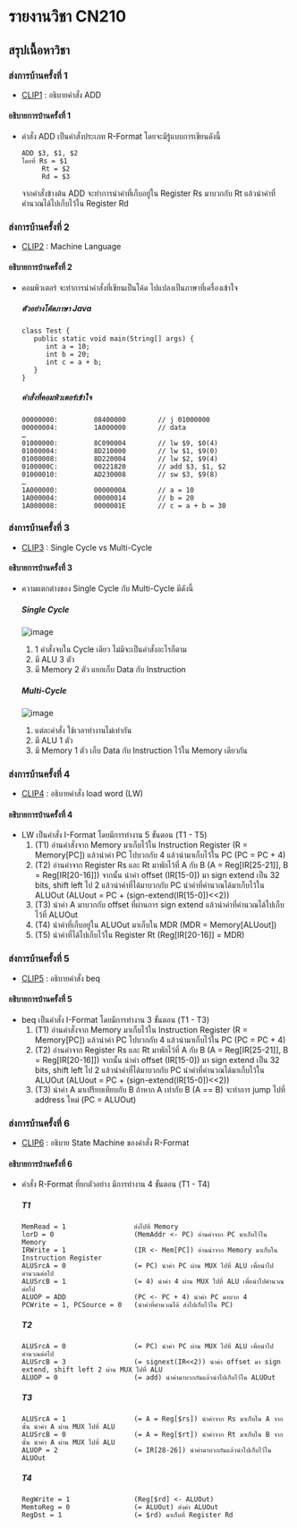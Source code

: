 # รายงานวิชา CN210
## สรุปเนื้อหาวิชา

### ส่งการบ้านครั้งที่ 1
* [CLIP1](https://youtu.be/ny0FBS_-dvw) : อธิบายคำสั่ง ADD

#### อธิบายการบ้านครั้งที่ 1
* คำสั่ง ADD เป็นคำสั่งประเภท R-Format โดยจะมีรู้แบบการเขียนดังนี้ 
  ```
  ADD $3, $1, $2 
  โดยที่ Rs = $1
       Rt = $2
       Rd = $3
  ```
  จากคำสั่งข้างต้น ADD จะทำการนำค่าที่เก็บอยู่ใน Register Rs มาบวกกับ Rt 
  แล้วนำค่าที่คำนวณได้ไปเก็บไว้ใน Register Rd
  
### ส่งการบ้านครั้งที่ 2
* [CLIP2](https://youtu.be/JuLSpSP8_eA) : Machine Language

#### อธิบายการบ้านครั้งที่ 2
* คอมพิวเตอร์ จะทำการนำคำสั่งที่เขียนเป็นโค้ด ไปแปลงเป็นภาษาที่เครื่องเข้าใจ

  ##### ตัวอย่างโค้ดภาษา Java
  
  ```
  class Test {
     public static void main(String[] args) {
        int a = 10;
        int b = 20;
        int c = a + b;
     }
  }
  ```
  
  ##### คำสั่งที่คอมพิวเตอร์เข้าใจ
  
  ```
  00000000:			08400000		// j 01000000
  00000004:			1A000000		// data
  …
  01000000:			8C090004		// lw $9, $0(4)
  01000004:			8D210000		// lw $1, $9(0)
  01000008:			8D220004		// lw $2, $9(4)
  0100000C:			00221820		// add $3, $1, $2
  01000010:			AD230008		// sw $3, $9(8)
  …
  1A000000:			0000000A		// a = 10
  1A000004:			00000014		// b = 20
  1A000008:			0000001E		// c = a + b = 30
  ```
  
### ส่งการบ้านครั้งที่ 3
* [CLIP3](https://youtu.be/RY3B8YMdZro) : Single Cycle vs Multi-Cycle

#### อธิบายการบ้านครั้งที่ 3
* ความแตกต่างของ Single Cycle กับ Multi-Cycle มีดังนี้

  ##### Single Cycle
  ![image](http://drive.google.com/uc?export=view&id=1VMr1lnfyKohBFLkmBLg08NJvhMphnbMJ)
    1. 1 คำสั่งจบใน Cycle เดียว ไม่มีจะเป็นคำสั่งอะไรก็ตาม
    2. มี ALU 3 ตัว
    3. มี Memory 2 ตัว แยกเก็บ Data กับ Instruction
    
  ##### Multi-Cycle
  ![image](http://drive.google.com/uc?export=view&id=1gw36aznG7a9HcBrN91cA51OqS0qHT313)
    1. แต่ละคำสั่ง ใช้เวลาทำงานไม่เท่ากัน
    2. มี ALU 1 ตัว
    3. มี Memory 1 ตัว เก็บ Data กับ Instruction ไว้ใน Memory เดียวกัน

### ส่งการบ้านครั้งที่ 4
* [CLIP4](https://youtu.be/V6D0ssIwwcU) : อธิบายคำสั่ง load word (LW)

#### อธิบายการบ้านครั้งที่ 4
* LW เป็นคำสั่ง I-Format โดยมีการทำงาน 5 ขั้นตอน (T1 - T5)
  1. (T1) อ่านคำสั่งจาก Memory มาเก็บไว้ใน Instruction Register (R = Memory[PC])
     แล้วนำค่า PC ไปบวกกับ 4 แล้วนำมาเก็บไว้ใน PC (PC = PC + 4)
  2. (T2) อ่านค่าจาก Register Rs และ Rt มาพักไว้ที่ A กับ B (A = Reg[IR[25-21]], B = Reg[IR[20-16]])
     จากนั้น นำค่า offset (IR[15-0])
     มา sign extend เป็น 32 bits, shift left ไป 2 แล้วนำค่าที่ได้มาบวกกับ PC นำค่าที่คำนวณได้มาเก็บไว้ใน ALUOut
     (ALUout = PC + (sign-extend(IR[15-0])<<2))
  3. (T3) นำค่า A มาบวกกับ offset ที่ผ่านการ sign extend แล้วนำค่าที่คำนวณได้ไปเก็บไว้ที่ ALUOut
  4. (T4) นำค่าที่เก็บอยู่ใน ALUOut มาเก็บใน MDR (MDR = Memory[ALUout])
  5. (T5) นำค่าที่ได้ไปเก็บไว้ใน Register Rt (Reg[IR[20-16]] = MDR)

### ส่งการบ้านครั้งที่ 5
* [CLIP5](https://youtu.be/tBfjp4cu408) : อธิบายคำสั่ง beq

#### อธิบายการบ้านครั้งที่ 5
* beq เป็นคำสั่ง I-Format โดยมีการทำงาน 3 ขั้นตอน (T1 - T3)
  1. (T1) อ่านคำสั่งจาก Memory มาเก็บไว้ใน Instruction Register (R = Memory[PC])
     แล้วนำค่า PC ไปบวกกับ 4 แล้วนำมาเก็บไว้ใน PC (PC = PC + 4)
  2. (T2) อ่านค่าจาก Register Rs และ Rt มาพักไว้ที่ A กับ B (A = Reg[IR[25-21]], B = Reg[IR[20-16]])
     จากนั้น นำค่า offset (IR[15-0])
     มา sign extend เป็น 32 bits, shift left ไป 2 แล้วนำค่าที่ได้มาบวกกับ PC นำค่าที่คำนวณได้มาเก็บไว้ใน ALUOut
     (ALUout = PC + (sign-extend(IR[15-0])<<2))
  3. (T3) นำค่า A มาเปรียบเทียบกับ B ถ้าหาก A เท่ากับ B (A == B) จะทำการ jump ไปที่ address ใหม่ (PC = ALUOut)

### ส่งการบ้านครั้งที่ 6
* [CLIP6](https://youtu.be/CDL71mYIqpk) : อธิบาย State Machine ของคำสั่ง R-Format

#### อธิบายการบ้านครั้งที่ 6
* คำสั่ง R-Format ที่ยกตัวอย่าง มีการทำงาน 4 ขั้นตอน (T1 - T4)

  ##### T1
  
  ```
  MemRead = 1                 ส่งไปที่ Memory
  lorD = 0                    (MemAddr <- PC) อ่านค่าจาก PC มาเก็บไว้ใน Memory
  IRWrite = 1                 (IR <- Mem[PC]) อ่านน่าจาก Memory มาเก็บใน Instruction Register
  ALUSrcA = 0                 (= PC) นำค่า PC ผ่าน MUX ไปที่ ALU เพื่อนำไปคำนวณต่อไป
  ALUSrcB = 1                 (= 4) นำค่า 4 ผ่าน MUX ไปที่ ALU เพื่อนำไปคำนวณต่อไป
  ALUOP = ADD                 (PC <- PC + 4) นำค่า PC มาบวก 4
  PCWrite = 1, PCSource = 0   (นำค่าที่คำนวณได้ ส่งไปเก็บไว้ใน PC)
  ```
  
  ##### T2
  
  ```
  ALUSrcA = 0                 (= PC) นำค่า PC ผ่าน MUX ไปที่ ALU เพื่อนำไปคำนวณต่อไป
  ALUSrcB = 3                 (= signext(IR<<2)) นำค่า offset มา sign extend, shift left 2 ผ่าน MUX ไปที่ ALU  
  ALUOP = 0                   (= add) นำค่ามาบวกกันแล้วนำไปเก็บไว้ใน ALUOut
  ```
  
  ##### T3
  
  ```
  ALUSrcA = 1                 (= A = Reg[$rs]) นำค่าจาก Rs มาเก็บใน A จากนั้น นำค่า A ผ่าน MUX ไปที่ ALU 
  ALUSrcB = 0                 (= A = Reg[$rt]) นำค่าจาก Rt มาเก็บใน B จากนั้น นำค่า A ผ่าน MUX ไปที่ ALU 
  ALUOP = 2                   (= IR[28-26]) นำค่ามาบวกกันแล้วนำไปเก็บไว้ใน ALUOut
  ```
  
  ##### T4
  
  ```
  RegWrite = 1                (Reg[$rd] <- ALUOut) 
  MemtoReg = 0                (= ALUOut) ส่งค่า ALUOut
  RegDst = 1                  (= $rd) มาเก็บที่ Register Rd
  ```
